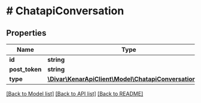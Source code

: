 # # ChatapiConversation

## Properties

Name | Type | Description | Notes
------------ | ------------- | ------------- | -------------
**id** | **string** |  | [optional]
**post_token** | **string** |  | [optional]
**type** | [**\Divar\KenarApiClient\Model\ChatapiConversationType**](ChatapiConversationType.md) |  | [optional]

[[Back to Model list]](../../README.md#models) [[Back to API list]](../../README.md#endpoints) [[Back to README]](../../README.md)
